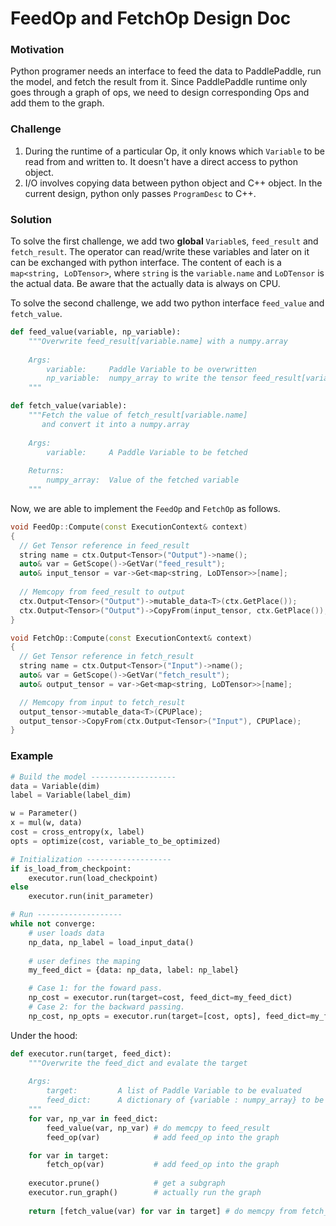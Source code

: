 # FeedOp and FetchOp Design Doc

### Motivation

Python programer needs an interface to feed the data to PaddlePaddle, run the model, and fetch the result from it. Since PaddlePaddle runtime only goes through a graph of ops, we need to design corresponding Ops and add them to the graph.

### Challenge

1. During the runtime of a particular Op, it only knows which `Variable` to be read from and written to. It doesn't have a direct access to python object.
2. I/O involves copying data between python object and C++ object. In the current design, python only passes `ProgramDesc` to C++.

### Solution

To solve the first challenge, we add two **global** `Variable`s, `feed_result` and `fetch_result`. The operator can read/write these variables and later on it can be exchanged with python interface. The content of each is a `map<string, LoDTensor>`, where `string` is the `variable.name` and `LoDTensor` is the actual data. Be aware that the actually data is always on CPU.

To solve the second challenge, we add two python interface `feed_value` and `fetch_value`. 

```Python
def feed_value(variable, np_variable):
    """Overwrite feed_result[variable.name] with a numpy.array
	
    Args:
    	variable:     Paddle Variable to be overwritten
    	np_variable:  numpy_array to write the tensor feed_result[variable.name]
    """

def fetch_value(variable):
    """Fetch the value of fetch_result[variable.name]
       and convert it into a numpy.array
    
    Args:
    	variable:     A Paddle Variable to be fetched
    
    Returns:
    	numpy_array:  Value of the fetched variable
    """
```

Now, we are able to implement the `FeedOp` and `FetchOp` as follows.

```c++
void FeedOp::Compute(const ExecutionContext& context)
{
  // Get Tensor reference in feed_result
  string name = ctx.Output<Tensor>("Output")->name();
  auto& var = GetScope()->GetVar("feed_result");
  auto& input_tensor = var->Get<map<string, LoDTensor>>[name];
  
  // Memcopy from feed_result to output
  ctx.Output<Tensor>("Output")->mutable_data<T>(ctx.GetPlace());
  ctx.Output<Tensor>("Output")->CopyFrom(input_tensor, ctx.GetPlace()); 
}

void FetchOp::Compute(const ExecutionContext& context)
{
  // Get Tensor reference in fetch_result
  string name = ctx.Output<Tensor>("Input")->name();
  auto& var = GetScope()->GetVar("fetch_result");
  auto& output_tensor = var->Get<map<string, LoDTensor>>[name];

  // Memcopy from input to fetch_result
  output_tensor->mutable_data<T>(CPUPlace);
  output_tensor->CopyFrom(ctx.Output<Tensor>("Input"), CPUPlace);
}
```

### Example

```python
# Build the model -------------------
data = Variable(dim)
label = Variable(label_dim)

w = Parameter()				
x = mul(w, data)
cost = cross_entropy(x, label)		
opts = optimize(cost, variable_to_be_optimized)

# Initialization -------------------
if is_load_from_checkpoint:
    executor.run(load_checkpoint)
else
    executor.run(init_parameter)

# Run -------------------
while not converge:
    # user loads data
    np_data, np_label = load_input_data()
    
    # user defines the maping
    my_feed_dict = {data: np_data, label: np_label}

    # Case 1: for the foward pass.
    np_cost = executor.run(target=cost, feed_dict=my_feed_dict)
    # Case 2: for the backward passing.
    np_cost, np_opts = executor.run(target=[cost, opts], feed_dict=my_feed_dict)
```

Under the hood:

```Python
def executor.run(target, feed_dict):
    """Overwrite the feed_dict and evalate the target
	
    Args:
    	target:			A list of Paddle Variable to be evaluated
    	feed_dict:		A dictionary of {variable : numpy_array} to be overwritten
    """
    for var, np_var in feed_dict:
        feed_value(var, np_var) # do memcpy to feed_result
        feed_op(var)            # add feed_op into the graph

    for var in target:
        fetch_op(var)           # add feed_op into the graph
	
    executor.prune()            # get a subgraph
    executor.run_graph()        # actually run the graph
    
    return [fetch_value(var) for var in target] # do memcpy from fetch_result
```
